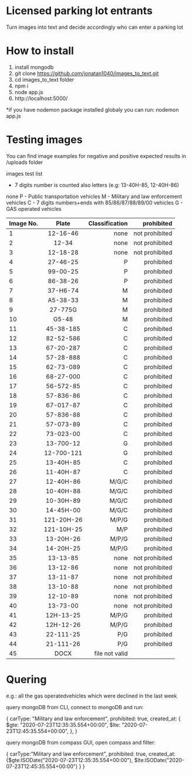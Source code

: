 # Licensed parking lot entrants

Turn images into text and decide accordingly who can enter a parking lot

# How to install

1. install mongodb
2. git clone https://github.com/jonatan1040/images_to_text.git
3. cd images_to_text folder
4. npm i
5. node app.js
6. http://localhost:5000/

\*if you have nodemon package installed globaly you can run:
nodemon app.js

# Testing images

You can find image examples for negative and positive expected results in /uploads folder

images test list 

* 7 digits number is counted also letters (e.g: 13-40H-85, 12-40H-86)

none
P - Public transportation vehicles
M - Military and law enforcement vehicles
C - 7 digits numbers+ends with 85/86/87/88/89/00 vehicles
G - GAS operated vehicles

| Image No.        | Plate           | Classification  |prohibited|
| ------------- |:-------------:| -----:|-----:|
|1		|12-16-46		|none		        |not prohibited|
|2		|12-34			|none		        |not prohibited|
|3		|12-18-28		|none		       | not prohibited|
|4		|27-46-25		|P			|prohibited|
|5		|99-00-25		|P			|prohibited|
|6		|86-38-26		|P			|prohibited|
|7		|37-H6-74		|M			|prohibited|
|8		|A5-38-33		|M			|prohibited|
|9		|27-775G	        |M			|prohibited|
|10		|G5-48			|M			|prohibited|	
|11		|45-38-185		|C			|prohibited|
|12		|82-52-586		|C			|prohibited|
|13		|67-20-287		|C			|prohibited|
|14		|57-28-888		|C			|prohibited|
|15		|62-73-089		|C			|prohibited|
|16		|68-27-000		|C			|prohibited|
|17		|56-572-85		|C			|prohibited|
|18		|57-836-86		|C			|prohibited|
|19		|67-017-87		|C			|prohibited|
|20		|57-836-88		|C			|prohibited|
|21		|57-073-89		|C			|prohibited|
|22		|73-023-00		|C			|prohibited|
|23		|13-700-12		|G			|prohibited|
|24		|12-700-121		|G			|prohibited|
|25		|13-40H-85		|C			|prohibited|
|26		|11-40H-87		|C			|prohibited|
|27		|12-40H-86		|M/G/C		       | prohibited|
|28		|10-40H-88		|M/G/C		        |prohibited|
|29		|10-30H-89		|M/G/C		       | prohibited|
|30		|14-45H-00		|M/G/C		       | prohibited|
|31		|121-20H-26		|M/P/G		        |prohibited|
|32		|121-10H-25		|M/P			|prohibited|
|33		|13-20H-26		|M/P/G		       | prohibited|
|34		|14-20H-25		|M/P/G		       | prohibited|
|35		|13-13-85		|none		        |not prohibited|
|36		|13-12-86		|none		        |not prohibited|
|37		|13-11-87		|none		        |not prohibited|
|38		|13-10-88		|none		       | not prohibited|
|39		|12-10-89		|none		       | not prohibited|
|40		|13-73-00		|none		        |not prohibited|
|41		|12H-13-25		|M/P/G		       | prohibited|
|42		|12H-12-26		|M/P/G		       | prohibited|
|43		|22-111-25		|P/G			|prohibited|
|44		|21-111-26		|P/G			|prohibited|
|45		|DOCX			|file not valid|


# Quering

e.g.:
all the gas operatedvehicles which were declined in the last week

query mongoDB from CLI, connect to mongoDB and run:

{
carType: "Military and law enforcement",
prohibited: true,
created_at: {
$gte: "2020-07-23T12:35:35.554+00:00",
        $lte: "2020-07-23T12:45:35.554+00:00",
},
}

query mongoDB from compass GUI, open compass and filter:

{
carType:"Military and law enforcement",
prohibited: true,
created_at:{$gte:ISODate("2020-07-23T12:35:35.554+00:00"),
                $lte:ISODate("2020-07-23T12:45:35.554+00:00")
}
}
